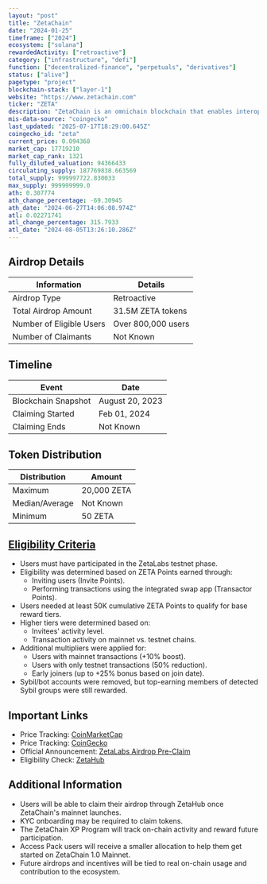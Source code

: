```yaml
---
layout: "post"
title: "ZetaChain"
date: "2024-01-25"
timeframe: ["2024"]
ecosystem: ["solana"]
rewardedActivity: ["retroactive"]
category: ["infrastructure", "defi"]
function: ["decentralized-finance", "perpetuals", "derivatives"]
status: ["alive"]
pagetype: "project"
blockchain-stack: ["layer-1"]
website: "https://www.zetachain.com"
ticker: "ZETA"
description: "ZetaChain is an omnichain blockchain that enables interoperability across multiple blockchains, allowing developers to build truly interoperable dApps."
mis-data-source: "coingecko"
last_updated: "2025-07-17T18:29:00.645Z"
coingecko_id: "zeta"
current_price: 0.094368
market_cap: 17719210
market_cap_rank: 1321
fully_diluted_valuation: 94366433
circulating_supply: 187769838.663569
total_supply: 999997722.830033
max_supply: 999999999.0
ath: 0.307774
ath_change_percentage: -69.30945
ath_date: "2024-06-27T14:06:08.974Z"
atl: 0.02271741
atl_change_percentage: 315.7933
atl_date: "2024-08-05T13:26:10.286Z"
---
```


## Airdrop Details

| Information              | Details            |
| ------------------------ | ------------------ |
| Airdrop Type             | Retroactive        |
| Total Airdrop Amount     | 31.5M ZETA tokens  |
| Number of Eligible Users | Over 800,000 users |
| Number of Claimants      | Not Known          |

## Timeline

| Event               | Date            |
| ------------------- | --------------- |
| Blockchain Snapshot | August 20, 2023 |
| Claiming Started    | Feb 01, 2024    |
| Claiming Ends       | Not Known       |

## Token Distribution

| Distribution   | Amount      |
| -------------- | ----------- |
| Maximum        | 20,000 ZETA |
| Median/Average | Not Known   |
| Minimum        | 50 ZETA     |

## [Eligibility Criteria](https://www.zetachain.com/blog/the-zetalabs-airdrop-pre-claim)

- Users must have participated in the ZetaLabs testnet phase.
- Eligibility was determined based on ZETA Points earned through:
  - Inviting users (Invite Points).
  - Performing transactions using the integrated swap app (Transactor Points).
- Users needed at least 50K cumulative ZETA Points to qualify for base reward tiers.
- Higher tiers were determined based on:
  - Invitees' activity level.
  - Transaction activity on mainnet vs. testnet chains.
- Additional multipliers were applied for:
  - Users with mainnet transactions (+10% boost).
  - Users with only testnet transactions (50% reduction).
  - Early joiners (up to +25% bonus based on join date).
- Sybil/bot accounts were removed, but top-earning members of detected Sybil groups were still rewarded.

## Important Links

- Price Tracking: [CoinMarketCap](https://coinmarketcap.com/currencies/zetachain)
- Price Tracking: [CoinGecko](https://www.coingecko.com/en/coins/zetachain)
- Official Announcement: [ZetaLabs Airdrop Pre-Claim](https://www.zetachain.com/blog/the-zetalabs-airdrop-pre-claim)
- Eligibility Check: [ZetaHub](https://www.zetachain.com/zetahub)

## Additional Information

- Users will be able to claim their airdrop through ZetaHub once ZetaChain's mainnet launches.
- KYC onboarding may be required to claim tokens.
- The ZetaChain XP Program will track on-chain activity and reward future participation.
- Access Pack users will receive a smaller allocation to help them get started on ZetaChain 1.0 Mainnet.
- Future airdrops and incentives will be tied to real on-chain usage and contribution to the ecosystem.